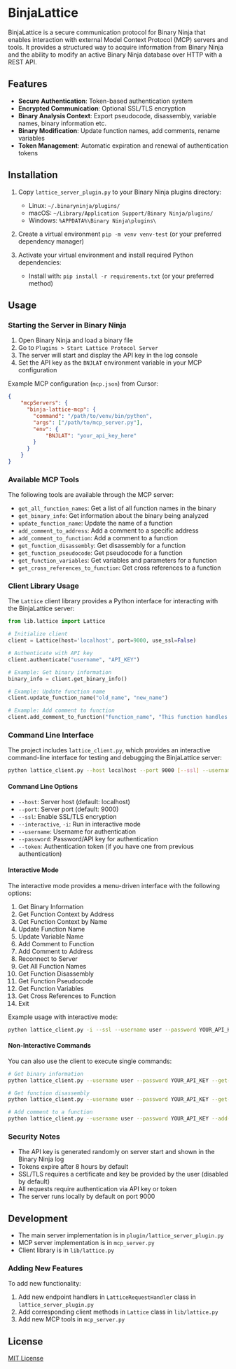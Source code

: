 # BinjaLattice

BinjaLattice is a secure communication protocol for Binary Ninja that enables interaction with external Model Context Protocol (MCP) servers and tools. It provides a structured way to acquire information from Binary Ninja and the ability to modify an active Binary Ninja database over HTTP with a REST API.

## Features

- **Secure Authentication**: Token-based authentication system
- **Encrypted Communication**: Optional SSL/TLS encryption
- **Binary Analysis Context**: Export pseudocode, disassembly, variable names, binary information etc.
- **Binary Modification**: Update function names, add comments, rename variables
- **Token Management**: Automatic expiration and renewal of authentication tokens

## Installation

1. Copy `lattice_server_plugin.py` to your Binary Ninja plugins directory:
   - Linux: `~/.binaryninja/plugins/`
   - macOS: `~/Library/Application Support/Binary Ninja/plugins/`
   - Windows: `%APPDATA%\Binary Ninja\plugins\`

2. Create a virtual environment `pip -m venv venv-test` (or your preferred dependency manager)

3. Activate your virtual environment and install required Python dependencies:
   - Install with: `pip install -r requirements.txt` (or your preferred method)

## Usage

### Starting the Server in Binary Ninja

1. Open Binary Ninja and load a binary file
2. Go to `Plugins > Start Lattice Protocol Server`
3. The server will start and display the API key in the log console
4. Set the API key as the `BNJLAT` environment variable in your MCP configuration

Example MCP configuration (`mcp.json`) from Cursor:
```json
{
    "mcpServers": {
      "binja-lattice-mcp": {
        "command": "/path/to/venv/bin/python",
        "args": ["/path/to/mcp_server.py"],
        "env": {
            "BNJLAT": "your_api_key_here"
        }
      }
    }
}
```

### Available MCP Tools

The following tools are available through the MCP server:

- `get_all_function_names`: Get a list of all function names in the binary
- `get_binary_info`: Get information about the binary being analyzed
- `update_function_name`: Update the name of a function
- `add_comment_to_address`: Add a comment to a specific address
- `add_comment_to_function`: Add a comment to a function
- `get_function_disassembly`: Get disassembly for a function
- `get_function_pseudocode`: Get pseudocode for a function
- `get_function_variables`: Get variables and parameters for a function
- `get_cross_references_to_function`: Get cross references to a function

### Client Library Usage

The `Lattice` client library provides a Python interface for interacting with the BinjaLattice server:

```python
from lib.lattice import Lattice

# Initialize client
client = Lattice(host='localhost', port=9000, use_ssl=False)

# Authenticate with API key
client.authenticate("username", "API_KEY")

# Example: Get binary information
binary_info = client.get_binary_info()

# Example: Update function name
client.update_function_name("old_name", "new_name")

# Example: Add comment to function
client.add_comment_to_function("function_name", "This function handles authentication")
```

### Command Line Interface

The project includes `lattice_client.py`, which provides an interactive command-line interface for testing and debugging the BinjaLattice server:

```bash
python lattice_client.py --host localhost --port 9000 [--ssl] --username user --password YOUR_API_KEY
```

#### Command Line Options

- `--host`: Server host (default: localhost)
- `--port`: Server port (default: 9000)
- `--ssl`: Enable SSL/TLS encryption
- `--interactive`, `-i`: Run in interactive mode
- `--username`: Username for authentication
- `--password`: Password/API key for authentication
- `--token`: Authentication token (if you have one from previous authentication)

#### Interactive Mode

The interactive mode provides a menu-driven interface with the following options:

1. Get Binary Information
2. Get Function Context by Address
3. Get Function Context by Name
4. Update Function Name
5. Update Variable Name
6. Add Comment to Function
7. Add Comment to Address
8. Reconnect to Server
9. Get All Function Names
10. Get Function Disassembly
11. Get Function Pseudocode
12. Get Function Variables
13. Get Cross References to Function
14. Exit

Example usage with interactive mode:

```bash
python lattice_client.py -i --ssl --username user --password YOUR_API_KEY
```

#### Non-Interactive Commands

You can also use the client to execute single commands:

```bash
# Get binary information
python lattice_client.py --username user --password YOUR_API_KEY --get-binary-info

# Get function disassembly
python lattice_client.py --username user --password YOUR_API_KEY --get-function-disassembly "main"

# Add comment to a function
python lattice_client.py --username user --password YOUR_API_KEY --add-comment-to-function "main" "Entry point of the program"
```

### Security Notes

- The API key is generated randomly on server start and shown in the Binary Ninja log
- Tokens expire after 8 hours by default
- SSL/TLS requires a certificate and key be provided by the user (disabled by default)
- All requests require authentication via API key or token
- The server runs locally by default on port 9000

## Development

- The main server implementation is in `plugin/lattice_server_plugin.py`
- MCP server implementation is in `mcp_server.py`
- Client library is in `lib/lattice.py`

### Adding New Features

To add new functionality:

1. Add new endpoint handlers in `LatticeRequestHandler` class in `lattice_server_plugin.py`
2. Add corresponding client methods in `Lattice` class in `lib/lattice.py`
3. Add new MCP tools in `mcp_server.py`

## License

[MIT License](LICENSE) 
